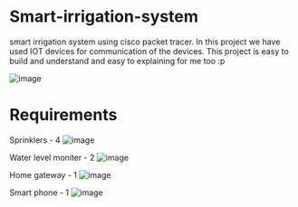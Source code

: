 # Smart-irrigation-system
smart irrigation system using cisco packet tracer. In this project we have used IOT devices for communication of the devices. This project is easy to build and understand
and easy to explaining for me too :p

![image](https://user-images.githubusercontent.com/83394182/167321640-d74089f4-4aa8-4216-b512-252f6fc8c106.png)


# Requirements 
 Sprinklers - 4
 ![image](https://user-images.githubusercontent.com/83394182/167321704-eb7d69a0-7ff9-4745-9b0b-fe7044d56b17.png)

 Water level moniter - 2
 ![image](https://user-images.githubusercontent.com/83394182/167321708-914d9b94-0f90-4aba-a953-01c81c4999d0.png)

 Home gateway - 1
 ![image](https://user-images.githubusercontent.com/83394182/167321714-1523ab78-5de2-4f1a-bdf1-8d665e7bcfcc.png)

 Smart phone - 1
 ![image](https://user-images.githubusercontent.com/83394182/167321724-3d2d082b-35f4-4aa3-aebc-a2f07ed023f5.png)

 

